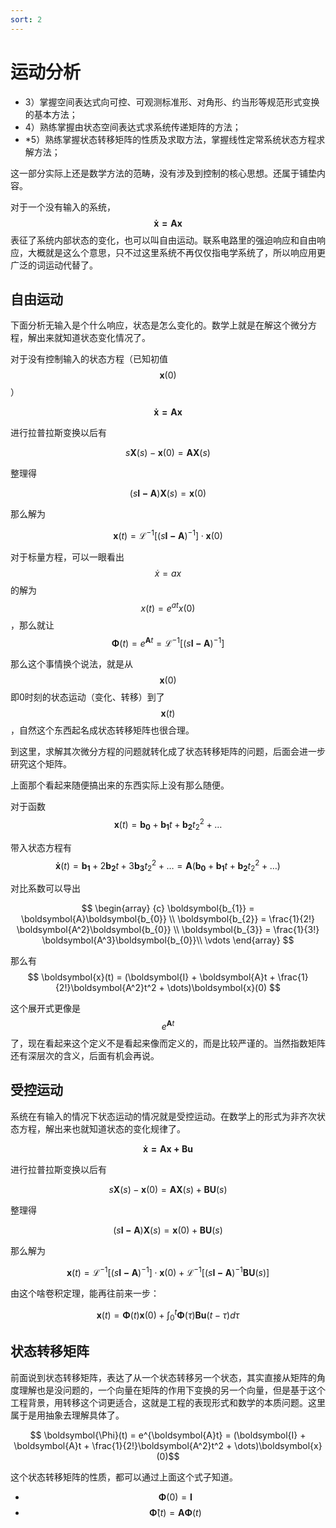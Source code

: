 ```yaml
---
sort: 2
---
```


# 运动分析

- 3）掌握空间表达式向可控、可观测标准形、对角形、约当形等规范形式变换的基本方法；
- 4）熟练掌握由状态空间表达式求系统传递矩阵的方法；
- *5）熟练掌握状态转移矩阵的性质及求取方法，掌握线性定常系统状态方程求解方法；

这一部分实际上还是数学方法的范畴，没有涉及到控制的核心思想。还属于铺垫内容。


对于一个没有输入的系统，$$ \boldsymbol{\dot{x} = Ax}  $$表征了系统内部状态的变化，也可以叫自由运动。联系电路里的强迫响应和自由响应，大概就是这么个意思，只不过这里系统不再仅仅指电学系统了，所以响应用更广泛的词运动代替了。


## 自由运动

下面分析无输入是个什么响应，状态是怎么变化的。数学上就是在解这个微分方程，解出来就知道状态变化情况了。

对于没有控制输入的状态方程（已知初值$$ \boldsymbol{x}(0) $$）

$$ \boldsymbol{\dot{x} = Ax}  $$

进行拉普拉斯变换以后有

$$ s\boldsymbol{X}(s) - \boldsymbol{x}(0)= \boldsymbol{AX}(s) $$

整理得

$$ (s\boldsymbol{I-A})\boldsymbol{X}(s) = \boldsymbol{x}(0) $$

那么解为

$$ \boldsymbol{x}(t) = \mathscr{L}^{-1}[(s\boldsymbol{I-A})^{-1}] \cdot \boldsymbol{x}(0) $$

对于标量方程，可以一眼看出$$ \dot{x} = ax $$的解为$$ x(t) = e^{at}x(0) $$，那么就让$$ \boldsymbol{\Phi}(t) =  e^{\boldsymbol{A}t} = \mathscr{L}^{-1}[(s\boldsymbol{I-A})^{-1}] $$

那么这个事情换个说法，就是从$$ \boldsymbol{x}(0) $$即0时刻的状态运动（变化、转移）到了$$\boldsymbol{x}(t)$$ ，自然这个东西起名成状态转移矩阵也很合理。

到这里，求解其次微分方程的问题就转化成了状态转移矩阵的问题，后面会进一步研究这个矩阵。

上面那个看起来随便搞出来的东西实际上没有那么随便。

对于函数
$$ \boldsymbol{x}(t) = \boldsymbol{b_{0}} + \boldsymbol{b_{1}}t + \boldsymbol{b_{2}}t_2^2 + \dots $$

带入状态方程有
$$ \boldsymbol{\dot{x}}(t) = \boldsymbol{b_{1}} + 2\boldsymbol{b_{2}}t + 3\boldsymbol{b_{3}}t_2^2 + \dots = \boldsymbol{A}(\boldsymbol{b_{0}} + \boldsymbol{b_{1}}t + \boldsymbol{b_{2}}t_2^2 + \dots)$$

对比系数可以导出

$$
\begin{array} {c}
\boldsymbol{b_{1}} = \boldsymbol{A}\boldsymbol{b_{0}} \\
\boldsymbol{b_{2}} = \frac{1}{2!} \boldsymbol{A^2}\boldsymbol{b_{0}} \\ 
\boldsymbol{b_{3}} = \frac{1}{3!} \boldsymbol{A^3}\boldsymbol{b_{0}}\\
\vdots
\end{array}
$$

那么有
$$ \boldsymbol{x}(t) = (\boldsymbol{I} + \boldsymbol{A}t + \frac{1}{2!}\boldsymbol{A^2}t^2 + \dots)\boldsymbol{x}(0) $$

这个展开式更像是$$ e^{\boldsymbol{A}t} $$了，现在看起来这个定义不是看起来像而定义的，而是比较严谨的。当然指数矩阵还有深层次的含义，后面有机会再说。



## 受控运动

系统在有输入的情况下状态运动的情况就是受控运动。在数学上的形式为非齐次状态方程，解出来也就知道状态的变化规律了。


$$ \boldsymbol{\dot{x} = Ax +Bu}  $$

进行拉普拉斯变换以后有

$$ s\boldsymbol{X}(s) - \boldsymbol{x}(0)= \boldsymbol{AX}(s) + \boldsymbol{BU}(s)$$

整理得

$$ (s\boldsymbol{I-A})\boldsymbol{X}(s) = \boldsymbol{x}(0) + \boldsymbol{BU}(s)$$

那么解为

$$ \boldsymbol{x}(t) = \mathscr{L}^{-1}[(s\boldsymbol{I-A})^{-1}] \cdot \boldsymbol{x}(0) + \mathscr{L}^{-1}[(s\boldsymbol{I-A})^{-1}\boldsymbol{BU}(s)] $$


由这个啥卷积定理，能再往前来一步：

$$ \boldsymbol{x}(t) = \boldsymbol{\Phi}(t)\boldsymbol{x}(0)  + \int_{0}^{t} \boldsymbol{\Phi}(\tau)\boldsymbol{Bu}(t-\tau)d\tau $$


## 状态转移矩阵

前面说到状态转移矩阵，表达了从一个状态转移另一个状态，其实直接从矩阵的角度理解也是没问题的，一个向量在矩阵的作用下变换的另一个向量，但是基于这个工程背景，用转移这个词更适合，这就是工程的表现形式和数学的本质问题。这里属于是用抽象去理解具体了。  

$$ \boldsymbol{\Phi}(t) =  e^{\boldsymbol{A}t} = (\boldsymbol{I} + \boldsymbol{A}t + \frac{1}{2!}\boldsymbol{A^2}t^2 + \dots)\boldsymbol{x}(0)$$

这个状态转移矩阵的性质，都可以通过上面这个式子知道。

- $$ \boldsymbol{\Phi}(0) = \boldsymbol{I} $$
- $$ \boldsymbol{\dot{\Phi}}(t) = \boldsymbol{A\Phi}(t) $$








